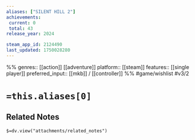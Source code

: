 ```yaml
---
aliases: ["SILENT HILL 2"]
achievements:
 current: 0
 total: 43
release_year: 2024

steam_app_id: 2124490
last_updated: 1750028280
---
```

%%
genres:: [[action]] [[adventure]]
platform:: [[steam]]
features:: [[single player]]
preferred_input:: [[mkb]] / [[controller]]
%%
#game/wishlist
#v3/2

# `=this.aliases[0]`
## Related Notes
`$=dv.view("attachments/related_notes")`